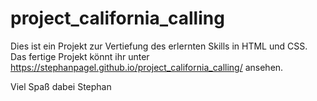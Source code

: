 # project_california_calling
Dies ist ein Projekt zur Vertiefung des erlernten Skills in HTML und CSS.
Das fertige Projekt könnt ihr unter https://stephanpagel.github.io/project_california_calling/ ansehen.

Viel Spaß dabei
Stephan
